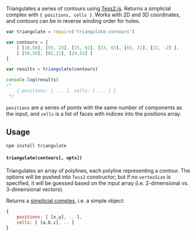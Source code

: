 Triangulates a series of contours using [Tess2.js](https://github.com/memononen/tess2.js). Returns a simplicial complex with `{ positions, cells }`. Works with 2D and 3D coordinates, and contours can be in reverse winding order for holes. 

```js
var triangulate = require('triangulate-contours')

var contours = [
    [ [10,50], [55, 23], [15, 62], [23, 63], [63, 21], [11, -2] ],
    [ [50,50], [62,21], [24,52] ]
]

var results = triangulate(contours)

console.log(results)
/*
    { positions: [ ... ], cells: [ ... ] }
 */
```

`positions` are a series of points with the same number of components as the input, and `cells` is a list of faces with indices into the positions array. 

## Usage

```npm install triangulate```

#### `triangulate(contours[, opts])`

Triangulates an array of polylines, each polyline representing a contour. The options will be pushed into `Tess2` constructor; but if no `vertexSize` is specified, it will be guessed based on the input array (i.e. 2-dimensional vs. 3-dimensional vectors).

Returns a [simplicial complex](https://github.com/mikolalysenko/simplicial-complex), i.e. a simple object: 

```js
{ 
    positions: [ [x,y], .. ], 
    cells: [ [a,b,c], .. ] 
}
```
